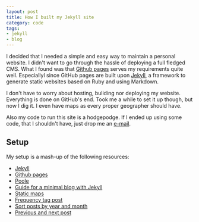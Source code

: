 ```yaml
---
layout: post
title: How I built my Jekyll site
category: code
tags:
- jekyll
- blog
---
```


I decided that I needed a simple and easy way to maintain a personal website. I didn't want to go through the hassle of deploying a full fledged CMS. What I found was that [Github pages](https://pages.github.com/) serves my requirements quite well. Especiallyl since GitHub pages are built upon [Jekyll](http://jekyllrb.com/), a framework to generate static websites based on Ruby and using Markdown.

I don't have to worry about hosting, buliding nor deploying my website. Everything is done on GitHub's end. Took me a while to set it up though, but now I dig it. I even have maps as every proper geographer should have.

Also my code to run this site is a hodgepodge. If I ended up using some code, that I shouldn't have, just drop me an [e-mail](/about/).

## Setup

My setup is a mash-up of the following resources:

* [Jekyll](http://jekyllrb.com/)
* [Github pages](https://pages.github.com/)
* [Poole](http://hyde.getpoole.com)
* [Guide for a minimal blog with Jekyll](http://joshualande.com/jekyll-github-pages-poole/)
* [Static maps](http://katydecorah.com/code/2014/07/26/static-mapbox-for-jekyll/)
* [Frequency tag post](http://blog.jupo.org/2013/05/05/sandboxed-jekyll-hacks/)
* [Sort posts by year and month](http://stackoverflow.com/a/19104574)
* [Previous and next post](https://github.com/jekyll/jekyll/issues/260a)